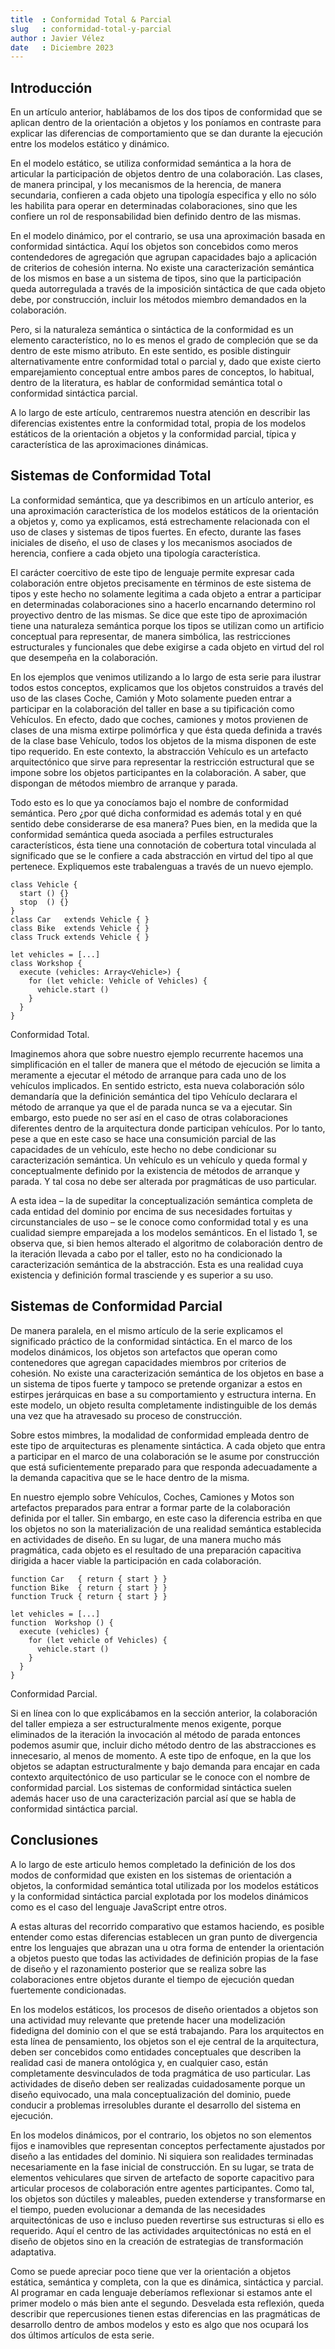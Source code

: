 ```yaml
---
title  : Conformidad Total & Parcial
slug   : conformidad-total-y-parcial
author : Javier Vélez
date   : Diciembre 2023
---
```


## Introducción

En un artículo anterior, hablábamos de los dos tipos de conformidad que se aplican dentro de la orientación a objetos y los poníamos en contraste para explicar las diferencias de comportamiento que se dan durante la ejecución entre los modelos estático y dinámico.

En el modelo estático, se utiliza conformidad semántica a la hora de articular la participación de objetos dentro de una colaboración. Las clases, de manera principal, y los mecanismos de la herencia, de manera secundaria, confieren a cada objeto una tipología especifica y ello no sólo les habilita para operar en determinadas colaboraciones, sino que les confiere un rol de responsabilidad bien definido dentro de las mismas.

En el modelo dinámico, por el contrario, se usa una aproximación basada en conformidad sintáctica. Aquí los objetos son concebidos como meros contendedores de agregación que agrupan capacidades bajo a aplicación de criterios de cohesión interna. No existe una caracterización semántica de los mismos en base a un sistema de tipos, sino que la participación queda autorregulada a través de la imposición sintáctica de que cada objeto debe, por construcción, incluir los métodos miembro demandados en la colaboración.

Pero, si la naturaleza semántica o sintáctica de la conformidad es un elemento característico, no lo es menos el grado de compleción que se da dentro de este mismo atributo. En este sentido, es posible distinguir alternativamente entre conformidad total o parcial y, dado que existe cierto emparejamiento conceptual entre ambos pares de conceptos, lo habitual, dentro de la literatura, es hablar de conformidad semántica total o conformidad sintáctica parcial. 

A lo largo de este artículo, centraremos nuestra atención en describir las diferencias existentes entre la conformidad total, propia de los modelos estáticos de la orientación a objetos y la conformidad parcial, típica y característica de las aproximaciones dinámicas.

## Sistemas de Conformidad Total

La conformidad semántica, que ya describimos en un artículo anterior, es una aproximación característica de los modelos estáticos de la orientación a objetos y, como ya explicamos, está estrechamente relacionada con el uso de clases y sistemas de tipos fuertes. En efecto, durante las fases iniciales de diseño, el uso de clases y los mecanismos asociados de herencia, confiere a cada objeto una tipología característica. 

El carácter coercitivo de este tipo de lenguaje permite expresar cada colaboración entre objetos precisamente en términos de este sistema de tipos y este hecho no solamente legitima a cada objeto a entrar a participar en determinadas colaboraciones sino a hacerlo encarnando determino rol proyectivo dentro de las mismas. Se dice que este tipo de aproximación tiene una naturaleza semántica porque los tipos se utilizan como un artificio conceptual para representar, de manera simbólica, las restricciones estructurales y funcionales que debe exigirse a cada objeto en virtud del rol que desempeña en la colaboración.

En los ejemplos que venimos utilizando a lo largo de esta serie para ilustrar todos estos conceptos, explicamos que los objetos construidos a través del uso de las clases Coche, Camión y Moto solamente pueden entrar a participar en la colaboración del taller en base a su tipificación como Vehículos. En efecto, dado que coches, camiones y motos provienen de clases de una misma extirpe polimórfica y que ésta queda definida a través de la clase base Vehículo, todos los objetos de la misma disponen de este tipo requerido. En este contexto, la abstracción Vehículo es un artefacto arquitectónico que sirve para representar la restricción estructural que se impone sobre los objetos participantes en la colaboración. A saber, que dispongan de métodos miembro de arranque y parada. 

Todo esto es lo que ya conocíamos bajo el nombre de conformidad semántica. Pero ¿por qué dicha conformidad es además total y en qué sentido debe considerarse de esa manera? Pues bien, en la medida que la conformidad semántica queda asociada a perfiles estructurales característicos, ésta tiene una connotación de cobertura total vinculada al significado que se le confiere a cada abstracción en virtud del tipo al que pertenece. Expliquemos este trabalenguas a través de un nuevo ejemplo.

```
class Vehicle {
  start () {}
  stop  () {}
}
class Car   extends Vehicle { }
class Bike  extends Vehicle { }
class Truck extends Vehicle { }

let vehicles = [...]
class Workshop {
  execute (vehicles: Array<Vehicle>) {
    for (let vehicle: Vehicle of Vehicles) {
      vehicle.start ()
    }
  }
}
```
<div class="listing">Conformidad Total.</div>

Imaginemos ahora que sobre nuestro ejemplo recurrente hacemos una simplificación en el taller de manera que el método de ejecución se limita a meramente a ejecutar el método de arranque para cada uno de los vehículos implicados. En sentido estricto, esta nueva colaboración sólo demandaría que la definición semántica del tipo Vehículo declarara el método de arranque ya que el de parada nunca se va a ejecutar. Sin embargo, esto puede no ser así en el caso de otras colaboraciones diferentes dentro de la arquitectura donde participan vehículos. Por lo tanto, pese a que en este caso se hace una consumición parcial de las capacidades de un vehículo, este hecho no debe condicionar su caracterización semántica. Un vehículo es un vehículo y queda formal y conceptualmente definido por la existencia de métodos de arranque y parada. Y tal cosa no debe ser alterada por pragmáticas de uso particular.

A esta idea – la de supeditar la conceptualización semántica completa de cada entidad del dominio por encima de sus necesidades fortuitas y circunstanciales de uso – se le conoce como conformidad total y es una cualidad siempre emparejada a los modelos semánticos. En el listado 1, se observa que, si bien hemos alterado el algoritmo de colaboración dentro de la iteración llevada a cabo por el taller, esto no ha condicionado la caracterización semántica de la abstracción. Esta es una realidad cuya existencia y definición formal trasciende y es superior a su uso.

## Sistemas de Conformidad Parcial

De manera paralela, en el mismo artículo de la serie explicamos el significado práctico de la conformidad sintáctica. En el marco de los modelos dinámicos, los objetos son artefactos que operan como contenedores que agregan capacidades miembros por criterios de cohesión. No existe una caracterización semántica de los objetos en base a un sistema de tipos fuerte y tampoco se pretende organizar a estos en estirpes jerárquicas en base a su comportamiento y estructura interna. En este modelo, un objeto resulta completamente indistinguible de los demás una vez que ha atravesado su proceso de construcción.

Sobre estos mimbres, la modalidad de conformidad empleada dentro de este tipo de arquitecturas es plenamente sintáctica. A cada objeto que entra a participar en el marco de una colaboración se le asume por construcción que está suficientemente preparado para que responda adecuadamente a la demanda capacitiva que se le hace dentro de la misma.

En nuestro ejemplo sobre Vehículos, Coches, Camiones y Motos son artefactos preparados para entrar a formar parte de la colaboración definida por el taller. Sin embargo, en este caso la diferencia estriba en que los objetos no son la materialización de una realidad semántica establecida en actividades de diseño. En su lugar, de una manera mucho más pragmática, cada objeto es el resultado de una preparación capacitiva dirigida a hacer viable la participación en cada colaboración.

```
function Car   { return { start } }
function Bike  { return { start } }
function Truck { return { start } }

let vehicles = [...]
function  Workshop () {
  execute (vehicles) {
    for (let vehicle of Vehicles) {
      vehicle.start ()
    }
  }
}
```
<div class="listing">Conformidad Parcial.</div>

Si en línea con lo que explicábamos en la sección anterior, la colaboración del taller empieza a ser estructuralmente menos exigente, porque eliminados de la iteración la invocación al método de parada entonces podemos asumir que, incluir dicho método dentro de las abstracciones es innecesario, al menos de momento. A este tipo de enfoque, en la que los objetos se adaptan estructuralmente y bajo demanda para encajar en cada contexto arquitectónico de uso particular se le conoce con el nombre de conformidad parcial. Los sistemas de conformidad sintáctica suelen además hacer uso de una caracterización parcial así que se habla de conformidad sintáctica parcial.

## Conclusiones

A lo largo de este articulo hemos completado la definición de los dos modos de conformidad que existen en los sistemas de orientación a objetos, la conformidad semántica total utilizada por los modelos estáticos y la conformidad sintáctica parcial explotada por los modelos dinámicos como es el caso del lenguaje JavaScript entre otros.

A estas alturas del recorrido comparativo que estamos haciendo, es posible entender como estas diferencias establecen un gran punto de divergencia entre los lenguajes que abrazan una u otra forma de entender la orientación a objetos puesto que todas las actividades de definición propias de la fase de diseño y el razonamiento posterior que se realiza sobre las colaboraciones entre objetos durante el tiempo de ejecución quedan fuertemente condicionadas.

En los modelos estáticos, los procesos de diseño orientados a objetos son una actividad muy relevante que pretende hacer una modelización fidedigna del dominio con el que se está trabajando. Para los arquitectos en esta línea de pensamiento, los objetos son el eje central de la arquitectura, deben ser concebidos como entidades conceptuales que describen la realidad casi de manera ontológica y, en cualquier caso, están completamente desvinculados de toda pragmática de uso particular. Las actividades de diseño deben ser realizadas cuidadosamente porque un diseño equivocado, una mala conceptualización del dominio, puede conducir a problemas irresolubles durante el desarrollo del sistema en ejecución.

En los modelos dinámicos, por el contrario, los objetos no son elementos fijos e inamovibles que representan conceptos perfectamente ajustados por diseño a las entidades del dominio. Ni siquiera son realidades terminadas necesariamente en la fase inicial de construcción. En su lugar, se trata de elementos vehiculares que sirven de artefacto de soporte capacitivo para articular procesos de colaboración entre agentes participantes. Como tal, los objetos son dúctiles y maleables, pueden extenderse y transformarse en el tiempo, pueden evolucionar a demanda de las necesidades arquitectónicas de uso e incluso pueden revertirse sus estructuras si ello es requerido. Aquí el centro de las actividades arquitectónicas no está en el diseño de objetos sino en la creación de estrategias de transformación adaptativa.

Como se puede apreciar poco tiene que ver la orientación a objetos estática, semántica y completa, con la que es dinámica, sintáctica y parcial. Al programar en cada lenguaje deberíamos reflexionar si estamos ante el primer modelo o más bien ante el segundo. Desvelada esta reflexión, queda describir que repercusiones tienen estas diferencias en las pragmáticas de desarrollo dentro de ambos modelos y esto es algo que nos ocupará los dos últimos artículos de esta serie.
